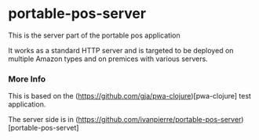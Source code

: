 # portable-pos-server

This is the server part of the portable pos application

It works as a standard HTTP server and is targeted to be deployed on multiple Amazon types and on premices with various servers.

### More Info

This is based on the (https://github.com/gja/pwa-clojure)[pwa-clojure] test application.

The server side is in (https://github.com/ivanpierre/portable-pos-server)[portable-pos-servet]
